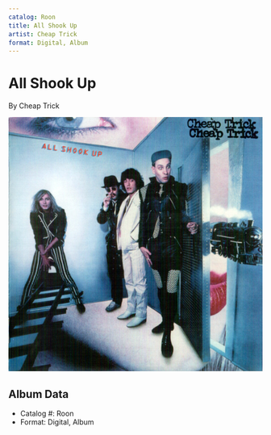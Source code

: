 ```yaml
---
catalog: Roon
title: All Shook Up
artist: Cheap Trick
format: Digital, Album
---
```


# All Shook Up

By Cheap Trick

![](../../assets/albumcovers/Cheap_Trick-All_Shook_Up.png)

## Album Data

- Catalog #: Roon
- Format: Digital, Album

